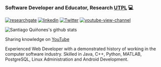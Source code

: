 
<!--
**lsantiago/lsantiago** is a ✨ _special_ ✨ repository because its `README.md` (this file) appears on your GitHub profile.

Here are some ideas to get you started:

- 🔭 I’m currently working on ...
- 🌱 I’m currently learning ...
- 👯 I’m looking to collaborate on ...
- 🤔 I’m looking for help with ...
- 💬 Ask me about ...
- 📫 How to reach me: ...
- 😄 Pronouns: ...
- ⚡ Fun fact: ...
-->


### Software Developer and Educator, Research [UTPL](https://utpl.edu.ec/) 💻


[![researchgate](https://img.shields.io/badge/researchgate-Santiago--Quinones-9cf)](https://www.researchgate.net/profile/Santiago-Quinones)
[![linkedin](https://img.shields.io/badge/linkedin-lsquinones-blue)](https://www.linkedin.com/in/lsquinones/)
[![Twitter](https://img.shields.io/twitter/url?style=social&url=https%3A%2F%2Ftwitter.com%2Flsquinones)](https://twitter.com/lsquinones)
[![youtube-view-channel](https://img.shields.io/youtube/channel/views/UCsRB5ukwk-mXsoe3Gj6fGOw?style=social)](https://www.youtube.com/channel/UCsRB5ukwk-mXsoe3Gj6fGOw?view_as=subscriber)


![Santiago Quiñones's github stats](https://github-readme-stats.vercel.app/api?username=lsantiago&bg_color=30,e96443,904e95&title_color=fff&text_color=fff)

Sharing knowledge on [YouTube](https://www.youtube.com/channel/UCsRB5ukwk-mXsoe3Gj6fGOw?view_as=subscriber)

Experienced Web Developer with a demonstrated history of working in the computer software industry. Skilled in Java, C++, Python, MATLAB, PostgreSQL, Linux Administration and Android Development.
